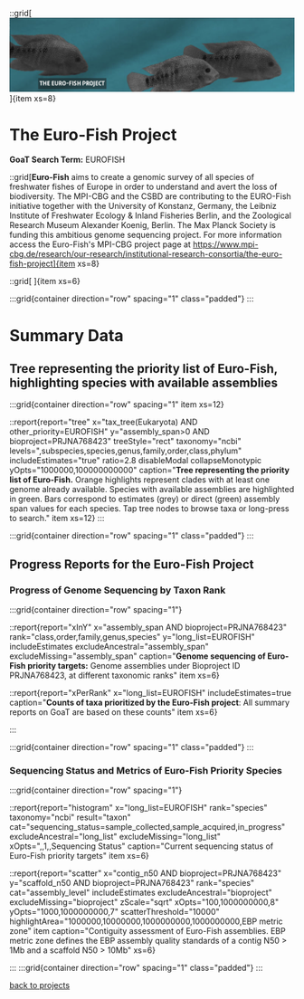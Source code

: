 ::grid[![GoaT](/static/images/euro-fish_logo.png)]{item xs=8}

# The Euro-Fish Project
**GoaT Search Term:** EUROFISH 

::grid[**Euro-Fish** aims to create a genomic survey of all species of freshwater fishes of Europe in order to understand and avert the loss of biodiversity. The MPI-CBG and the CSBD are contributing to the EURO-Fish initiative together with the University of Konstanz, Germany, the Leibniz Institute of Freshwater Ecology & Inland Fisheries Berlin, and the Zoological Research Museum Alexander Koenig, Berlin. The Max Planck Society is funding this ambitious genome sequencing project. For more information access the Euro-Fish's MPI-CBG project page at https://www.mpi-cbg.de/research/our-research/institutional-research-consortia/the-euro-fish-project]{item xs=8}

::grid[ ]{item xs=6}



:::grid{container direction="row" spacing="1" class="padded"}
:::

# Summary Data

## Tree representing the priority list of Euro-Fish, highlighting species with available assemblies

:::grid{container direction="row" spacing="1" item xs=12}

::report{report="tree" x="tax_tree(Eukaryota) AND other_priority=EUROFISH" y="assembly_span>0 AND bioproject=PRJNA768423" treeStyle="rect" taxonomy="ncbi" levels=",subspecies,species,genus,family,order,class,phylum" includeEstimates="true" ratio=2.8 disableModal collapseMonotypic yOpts="1000000,100000000000" caption="**Tree representing the priority list of Euro-Fish.** Orange highlights represent clades with at least one genome already available. Species with available assemblies are highlighted in green. Bars correspond to estimates (grey) or direct (green) assembly span values for each species. Tap tree nodes to browse taxa or long-press to search." item xs=12}
:::


:::grid{container direction="row" spacing="1" class="padded"}
:::

## Progress Reports for the Euro-Fish Project
### Progress of Genome Sequencing by Taxon Rank
:::grid{container direction="row" spacing="1"}

::report{report="xInY" x="assembly_span AND bioproject=PRJNA768423" rank="class,order,family,genus,species" y="long_list=EUROFISH" includeEstimates excludeAncestral="assembly_span" excludeMissing="assembly_span" caption="**Genome sequencing of Euro-Fish priority targets:** Genome assemblies under Bioproject ID PRJNA768423, at different taxonomic ranks" item xs=6}

::report{report="xPerRank" x="long_list=EUROFISH" includeEstimates=true caption="**Counts of taxa prioritized by the Euro-Fish project**: All summary reports on GoaT are based on these counts" item xs=6}

:::

:::grid{container direction="row" spacing="1" class="padded"}
:::

### Sequencing Status and Metrics of Euro-Fish Priority Species

:::grid{container direction="row" spacing="1"}

::report{report="histogram" x="long_list=EUROFISH" rank="species" taxonomy="ncbi" result="taxon" cat="sequencing_status=sample_collected,sample_acquired,in_progress" excludeAncestral="long_list" excludeMissing="long_list" xOpts=",,1,,Sequencing Status" caption="Current sequencing status of Euro-Fish priority targets" item xs=6}

::report{report="scatter" x="contig_n50 AND bioproject=PRJNA768423" y="scaffold_n50 AND bioproject=PRJNA768423" rank="species" cat="assembly_level" includeEstimates excludeAncestral="bioproject" excludeMissing="bioproject" zScale="sqrt" xOpts="100,1000000000,8" yOpts="1000,1000000000,7" scatterThreshold="10000" highlightArea="1000000,10000000,1000000000,1000000000,EBP metric zone" item caption="Contiguity assessment of Euro-Fish assemblies. EBP metric zone defines the EBP assembly quality standards of a contig N50 > 1Mb and a scaffold N50 > 10Mb" xs=6}

:::
:::grid{container direction="row" spacing="1" class="padded"}
:::



[back to projects](/projects)
